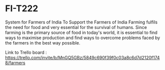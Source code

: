 # FI-T222
System for Farmers of India To Support the Farmers of India
Farming fulfils the need for food and very essential for the survival of humans.
Since farming is the primary source of food in today's world, it is essential to find ways to maximise production and find ways to overcome problems faced by the farmers in the best way possible.

Link to Trello board :
https://trello.com/invite/b/MnGQ5GBz/5849c690f39f0c03a8c6d7d2120f1748/farmers
